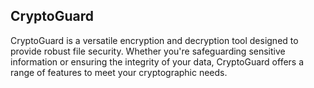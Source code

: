 ## CryptoGuard

CryptoGuard is a versatile encryption and decryption tool designed to provide robust file security. Whether you're safeguarding sensitive information or ensuring the integrity of your data, CryptoGuard offers a range of features to meet your cryptographic needs.
